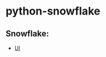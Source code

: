 # python-snowflake

## Snowflake:
- [UI](https://dm53081.canada-central.azure.snowflakecomputing.com/console#/internal/worksheet)
